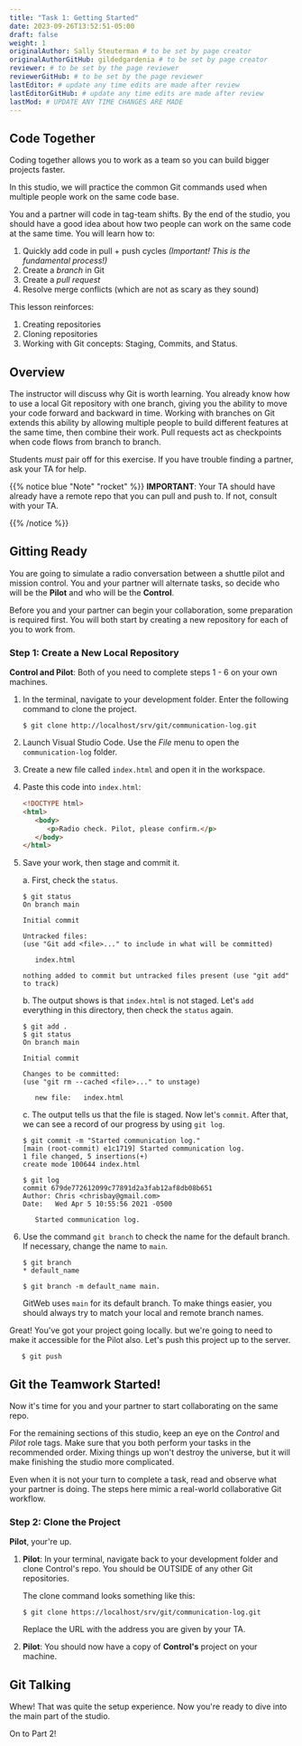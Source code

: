 ```yaml
---
title: "Task 1: Getting Started"
date: 2023-09-26T13:52:51-05:00
draft: false
weight: 1
originalAuthor: Sally Steuterman # to be set by page creator
originalAuthorGitHub: gildedgardenia # to be set by page creator
reviewer: # to be set by the page reviewer
reviewerGitHub: # to be set by the page reviewer
lastEditor: # update any time edits are made after review
lastEditorGitHub: # update any time edits are made after review
lastMod: # UPDATE ANY TIME CHANGES ARE MADE
---
```


## Code Together

Coding together allows you to work as a team so you can build bigger projects
faster.

In this studio, we will practice the common Git commands used when
multiple people work on the same code base.

You and a partner will code in tag-team shifts. By the end of the studio, you
should have a good idea about how two people can work on the same code at the
same time. You will learn how to:

1. Quickly add code in pull + push cycles *(Important! This is the fundamental
   process!)*
1. Create a *branch* in Git
1. Create a *pull request*
1. Resolve merge conflicts (which are not as scary as they sound)

This lesson reinforces:

1. Creating repositories
1. Cloning repositories
1. Working with Git concepts: Staging, Commits, and Status.

## Overview

The instructor will discuss why Git is worth learning. You already know how
to use a local Git repository with one branch, giving you the ability to move
your code forward and backward in time. Working with branches on Git extends
this ability by allowing multiple people to build different features at the
same time, then combine their work. Pull requests act as checkpoints when code
flows from branch to branch.

Students *must* pair off for this exercise. If you have trouble finding a
partner, ask your TA for help.

{{% notice blue "Note" "rocket" %}}
   **IMPORTANT**: Your TA should have already have a remote repo that you can
   pull and push to. If not, consult with your TA.
 
   {{% /notice %}}
## Gitting Ready

You are going to simulate a radio conversation between a shuttle pilot and
mission control. You and your partner will alternate tasks, so decide who will
be the **Pilot** and who will be the **Control**.

Before you and your partner can begin your collaboration, some preparation is
required first. You will both start by creating a new repository for each of you to work from.

### Step 1: Create a New Local Repository

**Control and Pilot**: Both of you need to complete steps 1 - 6 on your own
machines.

1. In the terminal, navigate to your development folder. Enter the following
   command to clone the project.

   ```console
   $ git clone http://localhost/srv/git/communication-log.git
   ```


1. Launch Visual Studio Code. Use the *File* menu to open the
   `communication-log` folder.
1. Create a new file called `index.html` and open it in the workspace.
1. Paste this code into `index.html`:

   ```html {linenos=table}
   <!DOCTYPE html>
   <html>
      <body>
         <p>Radio check. Pilot, please confirm.</p>
      </body>
   </html> 
   ```

1. Save your work, then stage and commit it.

   a. First, check the `status`.

      ```console
      $ git status
      On branch main

      Initial commit

      Untracked files:
      (use "Git add <file>..." to include in what will be committed)

         index.html

      nothing added to commit but untracked files present (use "git add" to track)
      ```

   b. The output shows is that `index.html` is not staged. Let's `add`
      everything in this directory, then check the `status` again.

      ```console
      $ git add .
      $ git status
      On branch main

      Initial commit

      Changes to be committed:
      (use "git rm --cached <file>..." to unstage)

         new file:   index.html
      ```

   c. The output tells us that the file is staged. Now let's `commit`. After
      that, we can see a record of our progress by using `git log`.

      ```console
      $ git commit -m "Started communication log."
      [main (root-commit) e1c1719] Started communication log.
      1 file changed, 5 insertions(+)
      create mode 100644 index.html

      $ git log
      commit 679de772612099c77891d2a3fab12af8db08b651
      Author: Chris <chrisbay@gmail.com>
      Date:   Wed Apr 5 10:55:56 2021 -0500

         Started communication log.
      ```

1. Use the command `git branch` to check the name for the default branch. If
   necessary, change the name to `main`.

   ```console
   $ git branch
   * default_name

   $ git branch -m default_name main.
   ```

   GitWeb uses `main` for its default branch. To make things easier, you
   should always try to match your local and remote branch names.

Great! You've got your project going locally. but we're going to need to make it accessible for the Pilot also. Let's push this project up to the server.

```console
   $ git push 
   ```

## Git the Teamwork Started!

Now it's time for you and your partner to start collaborating on the same repo.

For the remaining sections of this studio, keep an eye on the *Control* and
*Pilot* role tags. Make sure that you both perform your tasks in the
recommended order. Mixing things up won't destroy the universe, but it will
make finishing the studio more complicated.

Even when it is not your turn to complete a task, read and observe what your
partner is doing. The steps here mimic a real-world collaborative Git workflow.


### Step 2: Clone the Project
**Pilot**, your're up. 

<!-- {{% notice orange "Warning" "rocket" %}}

**Pilot**, did you and your partner give different names
to your `communication-log` repositories?

If not, take a moment to find your *local* `communication-log` folder on
your machine and rename it!

{{% /notice %}} -->


1. **Pilot**: In your terminal, navigate back to your development folder and
   clone Control's repo. You should be OUTSIDE of any other Git repositories.
   
   The clone command looks something like this:

   ```console
   $ git clone https://localhost/srv/git/communication-log.git
   ```

   Replace the URL with the address you are given by your TA.

1. **Pilot**: You should now have a copy of **Control's** project on your
   machine.

## Git Talking

Whew! That was quite the setup experience. Now you're ready to dive into the
main part of the studio.

On to Part 2!